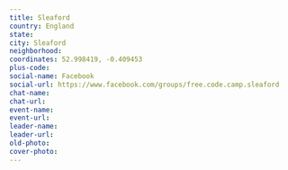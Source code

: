 ```yaml
---
title: Sleaford
country: England
state: 
city: Sleaford
neighborhood: 
coordinates: 52.998419, -0.409453
plus-code:
social-name: Facebook
social-url: https://www.facebook.com/groups/free.code.camp.sleaford
chat-name:
chat-url:
event-name:
event-url:
leader-name:
leader-url:
old-photo: 
cover-photo:
---
```

